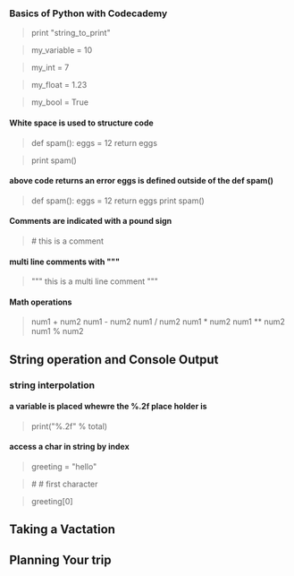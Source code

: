 ###  Basics of Python with Codecademy

> print "string_to_print"

> my_variable = 10

> my_int = 7

> my_float = 1.23
 
> my_bool = True

#### White space is used to structure code 

> def spam():
eggs = 12
return eggs

> print spam()

#### above code returns an error eggs is defined outside of the def spam()


>  def spam():
	eggs = 12
	return eggs
print spam()

#### Comments are indicated with a pound sign

>  \# this is a comment

#### multi line comments with """

> """ this is a multi
line comment """


#### Math operations

> num1 + num2 
> num1 - num2
> num1 / num2
> num1 * num2
> num1 ** num2
> num1 % num2

## String operation and Console Output

### string interpolation

#### a variable is placed whewre the %.2f place holder is

> print("%.2f" % total)

#### access a char in string by index 

> greeting = "hello"

> \# # first character

>  greeting[0]

##  Taking a Vactation

## Planning Your trip
